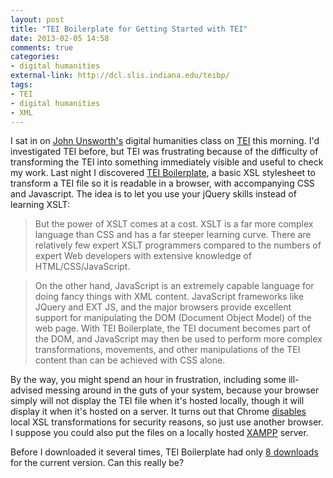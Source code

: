 ```yaml
---
layout: post
title: "TEI Boilerplate for Getting Started with TEI"
date: 2013-02-05 14:58
comments: true
categories: 
- digital humanities
external-link: http://dcl.slis.indiana.edu/teibp/
tags:
- TEI
- digital humanities
- XML
---
```


I sat in on [John Unsworth's][] digital humanities class on [TEI][] this
morning. I'd investigated TEI before, but TEI was frustrating because of
the difficulty of transforming the TEI into something immediately
visible and useful to check my work. Last night I discovered [TEI Boilerplate][], a basic XSL stylesheet to transform a TEI file so it is
readable in a browser, with accompanying CSS and Javascript. The idea is
to let you use your jQuery skills instead of learning XSLT:

> But the power of XSLT comes at a cost. XSLT is a far more complex
> language than CSS and has a far steeper learning curve. There are
> relatively few expert XSLT programmers compared to the numbers of
> expert Web developers with extensive knowledge of HTML/CSS/JavaScript.

> On the other hand, JavaScript is an extremely capable language for
> doing fancy things with XML content. JavaScript frameworks like JQuery
> and EXT JS, and the major browsers provide excellent support for
> manipulating the DOM (Document Object Model) of the web page. With TEI
> Boilerplate, the TEI document becomes part of the DOM, and JavaScript
> may then be used to perform more complex transformations, movements,
> and other manipulations of the TEI content than can be achieved with
> CSS alone.

By the way, you might spend an hour in frustration, including some
ill-advised messing around in the guts of your system, because your
browser simply will not display the TEI file when it's hosted locally,
though it will display it when it's hosted on a server. It turns out
that Chrome [disables][] local XSL transformations for security reasons,
so just use another browser. I suppose you could also put the files on a
locally hosted [XAMPP][] server.

Before I downloaded it several times, TEI Boilerplate had only [8
downloads][] for the current version. Can this really be?

  [John Unsworth's]: https://twitter.com/unsworth
  [TEI]: http://www.tei-c.org/index.xml
  [TEI Boilerplate]: http://dcl.slis.indiana.edu/teibp/
  [disables]: http://stackoverflow.com/a/6251757
  [XAMPP]: http://www.apachefriends.org/en/xampp.html
  [8 downloads]: http://sourceforge.net/projects/teiboilerplate/files/
